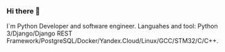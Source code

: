 ### Hi there 👋

I`m Python Developer and software engineer.
Languahes and tool: Python 3/Django/Django REST Framework/PostgreSQL/Docker/Yandex.Cloud/Linux/GCC/STM32/C/C++.
